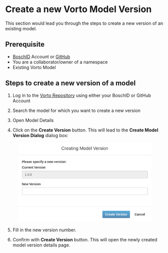 # Create a new Vorto Model Version

This section would lead you through the steps to create a new version of an existing model.

## Prerequisite

* [BoschID](https://accounts.bosch-iot-suite.com/) Account or [GitHub](https://github.com/) 
* You are a collaborator/owner of a namespace
* Existing Vorto Model

## Steps to create a new version of a model

1. Log in to the [Vorto Repository](http://vorto.eclipse.org) using either your BoschID or GitHub Account

2. Search the model for which you want to create a new version

3. Open Model Details

4. Click on the **Create Version** button. This will lead to the **Create Model Version Dialog** dialog box:

<figure class="screenshot">
    <img src="images/model_version_dialog.png" />
</figure>

5. Fill in the new version number.

6. Confirm with **Create Version** button. This will open the newly created model version details page.
